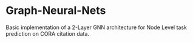 # Graph-Neural-Nets

Basic implementation of a 2-Layer GNN architecture for Node Level task prediction on CORA citation data.
